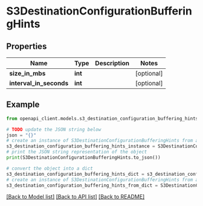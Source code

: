 # S3DestinationConfigurationBufferingHints


## Properties

Name | Type | Description | Notes
------------ | ------------- | ------------- | -------------
**size_in_mbs** | **int** |  | [optional] 
**interval_in_seconds** | **int** |  | [optional] 

## Example

```python
from openapi_client.models.s3_destination_configuration_buffering_hints import S3DestinationConfigurationBufferingHints

# TODO update the JSON string below
json = "{}"
# create an instance of S3DestinationConfigurationBufferingHints from a JSON string
s3_destination_configuration_buffering_hints_instance = S3DestinationConfigurationBufferingHints.from_json(json)
# print the JSON string representation of the object
print(S3DestinationConfigurationBufferingHints.to_json())

# convert the object into a dict
s3_destination_configuration_buffering_hints_dict = s3_destination_configuration_buffering_hints_instance.to_dict()
# create an instance of S3DestinationConfigurationBufferingHints from a dict
s3_destination_configuration_buffering_hints_from_dict = S3DestinationConfigurationBufferingHints.from_dict(s3_destination_configuration_buffering_hints_dict)
```
[[Back to Model list]](../README.md#documentation-for-models) [[Back to API list]](../README.md#documentation-for-api-endpoints) [[Back to README]](../README.md)


